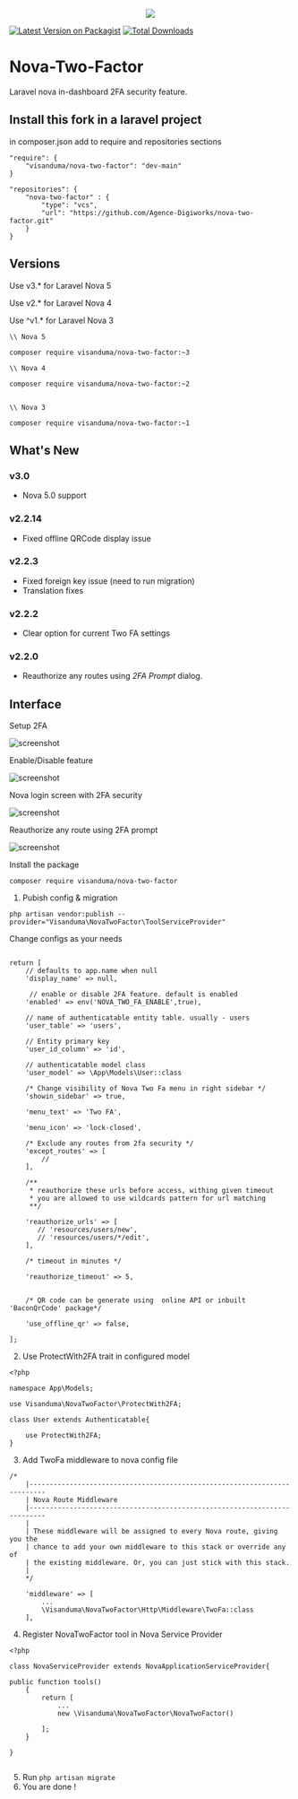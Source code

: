 <p align="center">

<img src="https://github.com/Visanduma/nova-two-factor/blob/c26d41cb38c5850e7ee3863e34e5fd3b0c3f18a5/resources/img/nova-two-factor-banner.png?raw=true" />

</p>

[![Latest Version on Packagist](https://img.shields.io/packagist/v/visanduma/nova-two-factor.svg?style=flat-square)](https://packagist.org/packages/visanduma/nova-two-factor)
[![Total Downloads](https://img.shields.io/packagist/dt/visanduma/nova-two-factor.svg?style=flat-square)](https://packagist.org/packages/visanduma/nova-two-factor)

# Nova-Two-Factor
Laravel nova in-dashboard 2FA security feature.


## Install this fork in a laravel project 
in composer.json add to require and repositories sections

```
"require": {
    "visanduma/nova-two-factor": "dev-main"
}

"repositories": {
    "nova-two-factor" : {
        "type": "vcs",
        "url": "https://github.com/Agence-Digiworks/nova-two-factor.git"
    }
}    
```

## Versions 
Use v3.* for Laravel Nova 5

Use v2.* for Laravel Nova 4

Use ^v1.* for Laravel Nova 3


```
\\ Nova 5

composer require visanduma/nova-two-factor:~3

\\ Nova 4

composer require visanduma/nova-two-factor:~2


\\ Nova 3

composer require visanduma/nova-two-factor:~1

```


## What's New

### v3.0
- Nova 5.0 support
  
### v2.2.14
- Fixed offline QRCode display issue

### v2.2.3
- Fixed foreign key issue (need to run migration)
- Translation fixes

### v2.2.2
- Clear option for current Two  FA settings
### v2.2.0
- Reauthorize any routes using *2FA Prompt* dialog.



## Interface

Setup 2FA

![screenshot](/resources/img/sc-1.png)

Enable/Disable feature

![screenshot](/resources/img/sc-2.png)

Nova login screen with 2FA security

![screenshot](/resources/img/sc-3.png)

Reauthorize any route using 2FA prompt

![screenshot](/resources/img/sc-4.png)

Install the package

`` composer require visanduma/nova-two-factor ``


1. Pubish config & migration

`` php artisan vendor:publish --provider="Visanduma\NovaTwoFactor\ToolServiceProvider" ``


Change configs as your needs

``` 

return [
    // defaults to app.name when null
    'display_name' => null,
    
     // enable or disable 2FA feature. default is enabled
    'enabled' => env('NOVA_TWO_FA_ENABLE',true),
    
    // name of authenticatable entity table. usually - users
    'user_table' => 'users',
    
    // Entity primary key
    'user_id_column' => 'id',
    
    // authenticatable model class
    'user_model' => \App\Models\User::class

    /* Change visibility of Nova Two Fa menu in right sidebar */
    'showin_sidebar' => true,

    'menu_text' => 'Two FA',

    'menu_icon' => 'lock-closed',

    /* Exclude any routes from 2fa security */
    'except_routes' => [
        //
    ],

    /**
     * reauthorize these urls before access, withing given timeout
     * you are allowed to use wildcards pattern for url matching
     **/

    'reauthorize_urls' => [
       // 'resources/users/new',
       // 'resources/users/*/edit',
    ],

    /* timeout in minutes */

    'reauthorize_timeout' => 5,


    /* QR code can be generate using  online API or inbuilt 'BaconQrCode' package*/

    'use_offline_qr' => false,

];

```


2. Use ProtectWith2FA trait in configured model

``` 
<?php

namespace App\Models;

use Visanduma\NovaTwoFactor\ProtectWith2FA;

class User extends Authenticatable{

    use ProtectWith2FA;
}

```



3. Add TwoFa middleware to nova config file


``` 
/*
    |--------------------------------------------------------------------------
    | Nova Route Middleware
    |--------------------------------------------------------------------------
    |
    | These middleware will be assigned to every Nova route, giving you the
    | chance to add your own middleware to this stack or override any of
    | the existing middleware. Or, you can just stick with this stack.
    |
    */

    'middleware' => [
        ...
        \Visanduma\NovaTwoFactor\Http\Middleware\TwoFa::class
    ],

```


4. Register NovaTwoFactor tool in Nova Service Provider

``` 
<?php

class NovaServiceProvider extends NovaApplicationServiceProvider{

public function tools()
    {
        return [
            ...
            new \Visanduma\NovaTwoFactor\NovaTwoFactor()

        ];
    }

}


```

5. Run `` php artisan migrate ``
6. You are done !
